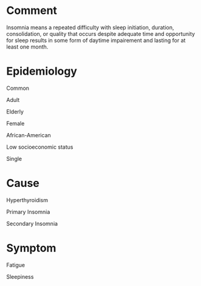 # Comment

Insomnia means a repeated difficulty with sleep initiation, duration, consolidation, or quality that occurs despite adequate time and opportunity for sleep results in some form of daytime impairement and lasting for at least one month.

# Epidemiology

Common

Adult

Elderly

Female

African-American

Low socioeconomic status

Single

# Cause

Hyperthyroidism

Primary Insomnia

Secondary Insomnia

# Symptom

Fatigue

Sleepiness
